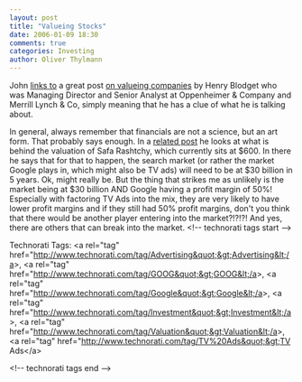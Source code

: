 ```yaml
---
layout: post
title: "Valueing Stocks"
date: 2006-01-09 18:30
comments: true
categories: Investing
author: Oliver Thylmann
---
```








John [links to](http://battellemedia.com/archives/002208.php) a great post [on valueing companies](http://www.internetoutsider.com/2006/01/500_600_2000_do.html) by Henry Blodget who was Managing Director and Senior Analyst at Oppenheimer &amp; Company and Merrill Lynch &amp; Co, simply meaning that he has a clue of what he is talking about.

In general, always remember that financials are not a science, but an art form. That probably says enough. In a [related post](http://www.internetoutsider.com/2006/01/analyzing_safas.html) he looks  at what is behind the valuation of Safa Rashtchy, which currently sits at $600. In there he says that for that to happen, the search market (or rather the market Google plays in, which might also be TV ads) will need to be at $30 billion in 5 years. Ok, might really be. But the thing that strikes me as unlikely is the market being at $30 billion AND Google having a profit margin of 50%! Especially with factoring TV Ads into the mix, they are very likely to have lower profit margins and if they still had 50% profit margins, don't you think that there would be another player entering into the market?!?!?! And yes, there are others that can break into the market.
&lt;!-- technorati tags start --&gt;

Technorati Tags: &lt;a rel=&quot;tag&quot; href=&quot;http://www.technorati.com/tag/Advertising&quot;&gt;Advertising&lt;/a&gt;, &lt;a rel=&quot;tag&quot; href=&quot;http://www.technorati.com/tag/GOOG&quot;&gt;GOOG&lt;/a&gt;, &lt;a rel=&quot;tag&quot; href=&quot;http://www.technorati.com/tag/Google&quot;&gt;Google&lt;/a&gt;, &lt;a rel=&quot;tag&quot; href=&quot;http://www.technorati.com/tag/Investment&quot;&gt;Investment&lt;/a&gt;, &lt;a rel=&quot;tag&quot; href=&quot;http://www.technorati.com/tag/Valuation&quot;&gt;Valuation&lt;/a&gt;, &lt;a rel=&quot;tag&quot; href=&quot;http://www.technorati.com/tag/TV%20Ads&quot;&gt;TV Ads&lt;/a&gt;

&lt;!-- technorati tags end --&gt;



